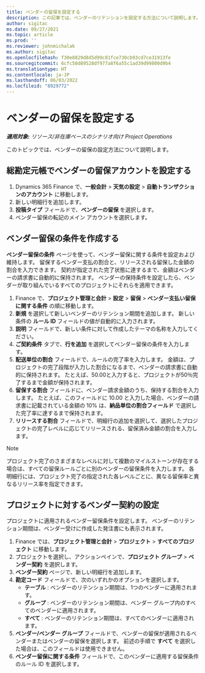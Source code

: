 ```yaml
---
title: ベンダーの留保を設定する
description: この記事では、ベンダーのリテンションを設定する方法について説明します。
author: sigitac
ms.date: 09/27/2021
ms.topic: article
ms.prod: ''
ms.reviewer: johnmichalak
ms.author: sigitac
ms.openlocfilehash: f30e8829d8d5d99c81fce730cb93cd7ce31913fe
ms.sourcegitcommit: 6cfc50d89528df977a8f6a55c1ad39d99800d9b4
ms.translationtype: HT
ms.contentlocale: ja-JP
ms.lasthandoff: 06/03/2022
ms.locfileid: "8929772"
---
```

# <a name="set-up-vendor-retention"></a>ベンダーの留保を設定する

_**適用対象:** リソース/非在庫ベースのシナリオ向け Project Operations_

このトピックでは、ベンダーの留保の設定方法について説明します。

## <a name="set-up-a-vendor-retention-account-in-general-ledger"></a>総勘定元帳でベンダーの留保アカウントを設定する

1. Dynamics 365 Finance で、**一般会計** > **天気の設定** > **自動トランザクションのアカウント** に移動します。
2. 新しい明細行を追加します。
3. **投稿タイプ** フィールドで、**ベンダーの留保** を選択します。
4. ベンダー留保の転記のメイン アカウントを選択します。

## <a name="create-vendor-retention-terms"></a>ベンダー留保の条件を作成する

**ベンダー留保の条件** ページを使って、ベンダー留保に関する条件を設定および維持します。 留保するベンダー支払の割合と、リリースされる留保した金額の割合を入力できます。 契約が指定された完了状態に達するまで、金額はベンダーの請求書に自動的に保持されます。 ベンダーの保持条件を設定したら、ベンダーが取り組んでいるすべてのプロジェクトにそれらを適用できます。

1. Finance で、**プロジェクト管理と会計** > **設定** > **留保** > **ベンダー支払い留保に関する条件** の順に移動します。
2. **新規** を選択して新しいベンダーのリテンション期間を追加します。 新しい条件の **ルール ID** フィールドの値が自動的に入力されます。 
3. **説明** フィールドで、新しい条件に対して作成したテーマの名称を入力してください。
4. **ご契約条件** タブで、**行を追加** を選択してベンダー留保の条件を入力します。
5. **配送単位の割合** フィールドで、ルールの完了率を入力します。 金額は、プロジェクトの完了段階が入力した割合になるまで、ベンダーの請求書に自動的に保持されます。 たとえば、50.00と入力すると、プロジェクトが50％完了するまで金額が保持されます。
6. **留保する割合** フィールドに、ベンダー請求金額のうち、保持する割合を入力します。 たとえば、このフィールドに 10.00 と入力した場合、ベンダーの請求書に記載されている金額の 10% は、**納品単位の割合フィールド** で選択した完了率に達するまで保持されます。
7. **リリースする割合**  フィールドで、明細行の追加を選択して、選択したプロジェクトの完了レベルに応じてリリースされる、留保済み金額の割合を入力します。

> [!NOTE]
> プロジェクト完了のさまざまなレベルに対して複数のマイルストーンが存在する場合は、すべての留保ルールごとに別のベンダーの留保条件を入力します。 各明細行には、プロジェクト完了の指定された各レベルごとに、異なる留保率と異なるリリース率を指定できます。

## <a name="set-up-a-vendor-agreement-for-the-project"></a>プロジェクトに対するベンダー契約の設定

プロジェクトに適用されるベンダー留保条件を設定します。 ベンダーのリテンション期間は、ベンダー受けに作成した発注書にも表示されます。

1. Finance では、**プロジェクト管理と会計** > **プロジェクト** > **すべてのプロジェクト** に移動します。 
2. プロジェクトを選択し、アクションペインで、**プロジェクト グループ** > **ベンダー契約** を選択します。
3. **ベンダー契約** ページで、新しい明細行を追加します。
4. **勘定コード** フィールドで、次のいずれかのオプションを選択します。
   - **テーブル** : ベンダーのリテンション期間は、1つのベンダーに適用されます。
   - **グループ** : ベンダーのリテンション期間は、ベンダー グループ内のすべてのベンダーに適用されます。
   - **すべて** : ベンダーのリテンション期間は、すべてのベンダーに適用されます。
5. **ベンダー/ベンダー グループ** フィールドで、ベンダーの留保が適用されるベンダーまたはベンダーの留保を選択します。 前述の手順で **すべて** を選択した場合は、このフィールドは使用できません。
6. **ベンダー留保に関する条件** フィールドで、このベンダーに適用する留保条件のルール ID を選択します。

